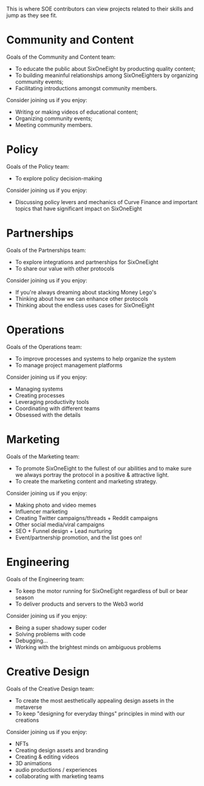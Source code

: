 This is where SOE contributors can view projects related to their skills and jump as they see fit.

# Community and Content

Goals of the Community and Content team:
- To educate the public about SixOneEight by producting quality content;
- To building meaninful relationships among SixOneEighters by organizing community events;
- Facilitating introductions amongst community members.

Consider joining us if you enjoy:
- Writing or making videos of educational content;
- Organizing community events;
- Meeting community members.

# Policy

Goals of the Policy team:
- To explore policy decision-making

Consider joining us if you enjoy:
- Discussing policy levers and mechanics of Curve Finance and important topics that have significant impact on SixOneEight

# Partnerships

Goals of the Partnerships team:
- To explore integrations and partnerships for SixOneEight
- To share our value with other protocols

Consider joining us if you enjoy:
- If you're always dreaming about stacking Money Lego's
- Thinking about how we can enhance other protocols
- Thinking about the endless uses cases for SixOneEight

# Operations

Goals of the Operations team:
- To improve processes and systems to help organize the system
- To manage project management platforms

Consider joining us if you enjoy:
- Managing systems
- Creating processes
- Leveraging productivity tools
- Coordinating with different teams
- Obsessed with the details

# Marketing

Goals of the Marketing team:
- To promote SixOneEight to the fullest of our abilities and to make sure we always portray the protocol in a positive & attractive light.
- To create the marketing content and marketing strategy.

Consider joining us if you enjoy:
- Making photo and video memes
- Influencer marketing
- Creating Twitter campaigns/threads + Reddit campaigns
- Other social media/viral campaigns
- SEO + Funnel design + Lead nurturing
- Event/partnership promotion, and the list goes on!

# Engineering

Goals of the Engineering team:
- To keep the motor running for SixOneEight regardless of bull or bear season
- To deliver products and servers to the Web3 world

Consider joining us if you enjoy:
- Being a super shadowy super coder
- Solving problems with code
- Debugging...
- Working with the brightest minds on ambiguous problems

# Creative Design

Goals of the Creative Design team:
- To create the most aesthetically appealing design assets in the metaverse
- To keep "designing for everyday things" principles in mind with our creations

Consider joining us if you enjoy:
- NFTs
- Creating design assets and branding
- Creating & editing videos
- 3D animations
- audio productions / experiences
- collaborating with marketing teams
